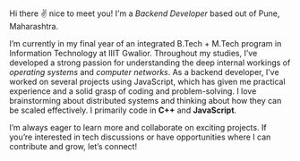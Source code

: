 Hi there ✌️ nice to meet you! I'm a _Backend Developer_ based out of Pune, Maharashtra.

I’m currently in my final year of an integrated B.Tech + M.Tech program in Information Technology at IIIT Gwalior. Throughout my studies, I’ve developed a strong passion for understanding the deep internal workings of _operating systems_ and _computer networks_. As a backend developer, I’ve worked on several projects using JavaScript, which has given me practical experience and a solid grasp of coding and problem-solving. I love brainstorming about distributed systems and thinking about how they can be scaled effectively. I primarily code in **C++** and **JavaScript**.

I’m always eager to learn more and collaborate on exciting projects. If you’re interested in tech discussions or have opportunities where I can contribute and grow, let’s connect!
